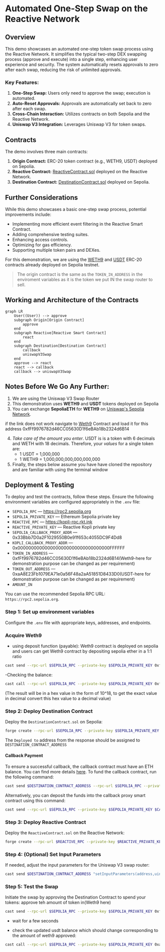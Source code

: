 
# Automated One-Step Swap on the Reactive Network

## Overview

This demo showcases an automated one-step token swap process using the Reactive Network. It simplifies the typical two-step DEX swapping process (approve and execute) into a single step, enhancing user experience and security. The system automatically resets approvals to zero after each swap, reducing the risk of unlimited approvals.

### Key Features:

1. **One-Step Swap:** Users only need to approve the swap; execution is automated.
2. **Auto-Reset Approvals:** Approvals are automatically set back to zero after each swap.
3. **Cross-Chain Interaction:** Utilizes contracts on both Sepolia and the Reactive Network.
4. **Uniswap V3 Integration:** Leverages Uniswap V3 for token swaps.


## Contracts

The demo involves three main contracts:

1. **Origin Contract:** ERC-20 token contract (e.g., WETH9, USDT) deployed on Sepolia.
2. **Reactive Contract:** [ReactiveContract.sol](https://github.com/Reactive-Network/reactive-smart-contract-demos/blob/main/src/demos/automated-one-step-swap/ReactiveContract.sol) deployed on the Reactive Network.
3. **Destination Contract:** [DestinationContract.sol](https://github.com/Reactive-Network/reactive-smart-contract-demos/blob/main/src/demos/automated-one-step-swap/DestinationContract.sol) deployed on Sepolia.

## Further Considerations

While this demo showcases a basic one-step swap process, potential improvements include:

- Implementing more efficient event filtering in the Reactive Smart Contract.
- Adding comprehensive testing suites.
- Enhancing access controls.
- Optimizing for gas efficiency.
- Supporting multiple token pairs and DEXes.

For this demonstration, we are using the [WETH9](https://sepolia.etherscan.io/address/0xfFf9976782d46CC05630D1f6eBAb18b2324d6B14) and [USDT](https://sepolia.etherscan.io/address/0xaA8E23Fb1079EA71e0a56F48a2aA51851D8433D0) ERC-20 contracts already deployed on Sepolia testnet.

>The origin contract is the same as the `TOKEN_IN_ADDRESS` in the enviroment variables as it is the token we put IN the swap router to sell.

## Working and Architecture of the Contracts
```mermaid
graph LR
    User((User)) --> approve
    subgraph Origin[Origin Contract]
        approve
    end
    subgraph Reactive[Reactive Smart Contract]
        react
    end
    subgraph Destination[Destination Contract]
        callback
        uniswapV3Swap
    end
    approve --> react
    react --> callback
    callback --> uniswapV3Swap
```


## Notes Before We Go Any Further:
1. We are using the Uniswap V3 Swap Router
2. This demonstration uses **WETH9** and **USDT** tokens deployed on Sepolia
3. You can exchange **SepoliaETH** for **WETH9** on [Uniswap's Sepolia Network](https://app.uniswap.org/swap?chain=sepolia).

if the link does not work navigate to [Weth9](https://github.com/Reactive-Network/reactive-smart-contract-demos/blob/main/src/demos/automated-one-step-swap/Weth.sol) Contract and load it for this address 0xfFf9976782d46CC05630D1f6eBAb18b2324d6B14


4. *Take care of the amount you enter*. USDT is is a token with 6 decimals and WETH with 18 decimals.  Therefore, your *values* for a single token are:
     - 1 USDT = 1,000,000
     - 1 WETH9 = 1,000,000,000,000,000,000
5. Finally, the steps below assume you have have cloned the repository and are familiar with using the terminal window

## Deployment & Testing

To deploy and test the contracts, follow these steps. Ensure the following environment variables are configured appropriately in the `.env` file:

* `SEPOLIA_RPC` — https://rpc2.sepolia.org
* `SEPOLIA_PRIVATE_KEY` — Ethereum Sepolia private key
* `REACTIVE_RPC` — https://kopli-rpc.rkt.ink
* `REACTIVE_PRIVATE_KEY` — Reactive Kopli private key
* `SEPOLIA_CALLBACK_PROXY_ADDR` — 0x33Bbb7D0a2F1029550B0e91f653c4055DC9F4Dd8
* `KOPLI_CALLBACK_PROXY_ADDR` — 0x0000000000000000000000000000000000FFFFFF
* `TOKEN_IN_ADDRESS` — 0xfFf9976782d46CC05630D1f6eBAb18b2324d6B14(Weth9-here for demonstration purpose can be changed as per requirement)
* `TOKEN_OUT_ADDRESS` —0xaA8E23Fb1079EA71e0a56F48a2aA51851D8433D0(USDT-here for demonstration purpose can be changed as per requirement)
* `AMOUNT_IN`

You can use the recommended Sepolia RPC URL: `https://rpc2.sepolia.org`.

### Step 1: Set up environment variables

Configure the `.env` file with appropriate keys, addresses, and endpoints.

### Acquire Weth9 

- using deposit function (payable):
    Weth9 contract is deployed on sepolia and users can get Weth9 contract by depositing sepolia ether in a 1:1 ratio

```bash
cast send --rpc-url $SEPOLIA_RPC --private-key $SEPOLIA_PRIVATE_KEY 0xfFf9976782d46CC05630D1f6eBAb18b2324d6B14 "deposit()" --value 0.1ether
``` 
-Checking the balance:
```bash
cast call --rpc-url $SEPOLIA_RPC --private-key $SEPOLIA_PRIVATE_KEY 0xfFf9976782d46CC05630D1f6eBAb18b2324d6B14 "balanceOf(address)" <your-address>
```
(The result will be in a hex value in the form of 10^18, to get the exact value in decimal convert this hex value to a decimal value)

### Step 2: Deploy Destination Contract

Deploy the `DestinationContract.sol` on Sepolia:

```bash
forge create --rpc-url $SEPOLIA_RPC --private-key $SEPOLIA_PRIVATE_KEY src/demos/automated-one-step-swap/DestinationContract.sol:DestinationContract --constructor-args 0x0000000000000000000000000000000000000000
```
The `Deployed to` address from the response should be assigned to `DESTINATION_CONTRACT_ADDRESS`

#### Callback Payment

To ensure a successful callback, the callback contract must have an ETH balance. You can find more details [here](https://dev.reactive.network/system-contract#callback-payments). To fund the callback contract, run the following command:

```bash
cast send $DESTINATION_CONTRACT_ADDRESS --rpc-url $SEPOLIA_RPC --private-key $SEPOLIA_PRIVATE_KEY --value 0.1ether
```

Alternatively, you can deposit the funds into the callback proxy smart contract using this command:

```bash
cast send --rpc-url $SEPOLIA_RPC --private-key $SEPOLIA_PRIVATE_KEY $CALLBACK_PROXY_ADDR "depositTo(address)" $CALLBACK_ADDR --value 0.1ether
```

### Step 3: Deploy Reactive Contract

Deploy the `ReactiveContract.sol` on the Reactive Network:

```bash
forge create --rpc-url $REACTIVE_RPC --private-key $REACTIVE_PRIVATE_KEY src/demos/automated-one-step-swap/ReactiveContract.sol:ReactiveContract --constructor-args $DESTINATION_CONTRACT_ADDRESS
```


### Step 4: (Optional) Set Input Parameters

If needed, adjust the input parameters for the Uniswap V3 swap router:

```bash
cast send $DESTINATION_CONTRACT_ADDRESS "setInputParameters(address,uint256,uint256)" $NEW_TOKEN_OUT_ADDRESS $NEW_AMOUNT_OUT_MIN $NEW_FEE --rpc-url $SEPOLIA_RPC --private-key $SEPOLIA_PRIVATE_KEY
```

### Step 5: Test the Swap

Initiate the swap by approving the Destination Contract to spend your tokens:
approve teh amount of token in(Weth9 here)

```bash
cast send --rpc-url $SEPOLIA_RPC --private-key $SEPOLIA_PRIVATE_KEY 0xfFf9976782d46CC05630D1f6eBAb18b2324d6B14 "approve(address,uint256)" $DESTINATION_CONTRACT_ADDRESS 100000000000000000
```

* wait for a few seconds

- check the updated usdt balance which should change corresponding to the amount of weth9 approved:
```bash
cast call --rpc-url $SEPOLIA_RPC --private-key $SEPOLIA_PRIVATE_KEY 0xaA8E23Fb1079EA71e0a56F48a2aA51851D8433D0 "balanceOf(address)" <your-address>
```
